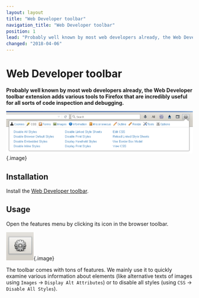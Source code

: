 ```yaml
---
layout: layout
title: "Web Developer toolbar"
navigation_title: "Web Developer toolbar"
position: 1
lead: "Probably well known by most web developers already, the Web Developer toolbar extension adds various tools to Firefox that are incredibly useful for all sorts of code inspection and debugging."
changed: "2018-04-06"
---
```


# Web Developer toolbar

**Probably well known by most web developers already, the Web Developer toolbar extension adds various tools to Firefox that are incredibly useful for all sorts of code inspection and debugging.**

![Web Developer toolbar](_media/web-developer-toolbar.png){.image}

## Installation

Install the [Web Developer toolbar](https://addons.mozilla.org/de/firefox/addon/web-developer/).

## Usage

Open the features menu by clicking its icon in the browser toolbar.

![Web Developer toolbar browser icon](_media/web-developer-toolbar-browser-icon.png){.image}

The toolbar comes with tons of features. We mainly use it to quickly examine various information about elements (like alternative texts of images using `Images` -> `Display Alt Attributes`) or to disable all styles (using `CSS` -> `Disable All Styles`).